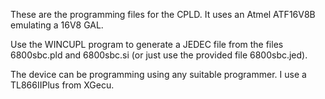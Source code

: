 These are the programming files for the CPLD. It uses an Atmel
ATF16V8B emulating a 16V8 GAL.

Use the WINCUPL program to generate a JEDEC file from the files
6800sbc.pld and 6800sbc.si (or just use the provided file
6800sbc.jed).

The device can be programming using any suitable programmer. I use a
TL866IIPlus from XGecu.
